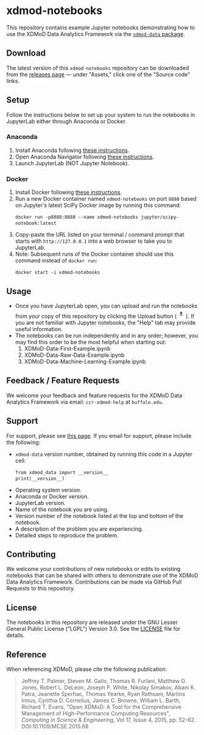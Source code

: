 # xdmod-notebooks
This repository contains example Jupyter notebooks demonstrating how to use the XDMoD Data Analytics Framework via the [`xdmod-data` package](https://pypi.org/project/xdmod-data/).

## Download
The latest version of this `xdmod-notebooks` repository can be downloaded from the [releases page](https://github.com/ubccr/xdmod-notebooks/releases) — under "Assets," click one of the "Source code" links.

## Setup
Follow the instructions below to set up your system to run the notebooks in JupyterLab either through Anaconda or Docker.

### Anaconda
1. Install Anaconda following [these instructions](https://docs.anaconda.com/free/anaconda/install/index.html).
1. Open Anaconda Navigator following [these instructions](https://docs.anaconda.com/free/anaconda/install/verify-install/).
1. Launch JupyterLab (NOT Jupyter Notebook).

### Docker
1. Install Docker following [these instructions](https://docs.docker.com/engine/install/).
1. Run a new Docker container named `xdmod-notebooks` on port `8888` based on Jupyter's latest SciPy Docker image by running this command:
    ```
    docker run -p8888:8888 --name xdmod-notebooks jupyter/scipy-notebook:latest
    ```
1. Copy-paste the URL listed on your terminal / command prompt that starts with `http://127.0.0.1` into a web browser to take you to JupyterLab.
1. Note: Subsequent runs of the Docker container should use this command instead of `docker run`:
    ```
    docker start -i xdmod-notebooks
    ```

## Usage
* Once you have JupyterLab open, you can upload and run the notebooks from your copy of this repository by clicking the Upload button (![Screenshot of upload button](docs/img/jupyter-upload.jpg)). If you are not familiar with Jupyter notebooks, the "Help" tab may provide useful information.
* The notebooks can be run independently and in any order; however, you may find this order to be the most helpful when starting out:
    1. XDMoD-Data-First-Example.ipynb
    1. XDMoD-Data-Raw-Data-Example.ipynb
    1. XDMoD-Data-Machine-Learning-Example.ipynb

## Feedback / Feature Requests
We welcome your feedback and feature requests for the XDMoD Data Analytics Framework via email: `ccr-xdmod-help` at `buffalo.edu`.

## Support
For support, please see [this page](https://open.xdmod.org/support.html). If you email for support, please include the following:
* `xdmod-data` version number, obtained by running this code in a Jupyter cell:
    ```
    from xdmod_data import __version__
    print(__version__)
    ```
* Operating system version.
* Anaconda or Docker version.
* JupyterLab version.
* Name of the notebook you are using.
* Version number of the notebook listed at the top and bottom of the notebook.
* A description of the problem you are experiencing.
* Detailed steps to reproduce the problem.

## Contributing
We welcome your contributions of new notebooks or edits to existing notebooks that can be shared with others to demonstrate use of the XDMoD Data Analytics Framework. Contributions can be made via GitHub Pull Requests to this repository.

## License
The notebooks in this repository are released under the GNU Lesser General Public License ("LGPL") Version 3.0. See the [LICENSE](LICENSE) file for details.

## Reference
When referencing XDMoD, please cite the following publication:

> Jeffrey T. Palmer, Steven M. Gallo, Thomas R. Furlani, Matthew D. Jones, Robert L. DeLeon, Joseph P. White, Nikolay Simakov, Abani K. Patra, Jeanette Sperhac, Thomas Yearke, Ryan Rathsam, Martins Innus, Cynthia D. Cornelius, James C. Browne, William L. Barth, Richard T. Evans, "Open XDMoD: A Tool for the Comprehensive Management of High-Performance Computing Resources", *Computing in Science & Engineering*, Vol 17, Issue 4, 2015, pp. 52-62. DOI:10.1109/MCSE.2015.68
